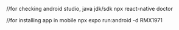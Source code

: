 //for checking android studio, java jdk/sdk
npx react-native doctor

//for installing app in mobile
npx expo run:android -d RMX1971